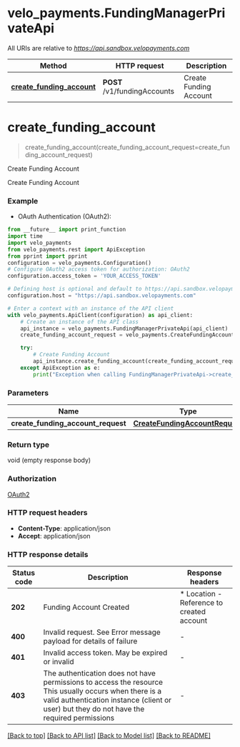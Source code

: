 # velo_payments.FundingManagerPrivateApi

All URIs are relative to *https://api.sandbox.velopayments.com*

Method | HTTP request | Description
------------- | ------------- | -------------
[**create_funding_account**](FundingManagerPrivateApi.md#create_funding_account) | **POST** /v1/fundingAccounts | Create Funding Account


# **create_funding_account**
> create_funding_account(create_funding_account_request=create_funding_account_request)

Create Funding Account

Create Funding Account

### Example

* OAuth Authentication (OAuth2):
```python
from __future__ import print_function
import time
import velo_payments
from velo_payments.rest import ApiException
from pprint import pprint
configuration = velo_payments.Configuration()
# Configure OAuth2 access token for authorization: OAuth2
configuration.access_token = 'YOUR_ACCESS_TOKEN'

# Defining host is optional and default to https://api.sandbox.velopayments.com
configuration.host = "https://api.sandbox.velopayments.com"

# Enter a context with an instance of the API client
with velo_payments.ApiClient(configuration) as api_client:
    # Create an instance of the API class
    api_instance = velo_payments.FundingManagerPrivateApi(api_client)
    create_funding_account_request = velo_payments.CreateFundingAccountRequest() # CreateFundingAccountRequest |  (optional)

    try:
        # Create Funding Account
        api_instance.create_funding_account(create_funding_account_request=create_funding_account_request)
    except ApiException as e:
        print("Exception when calling FundingManagerPrivateApi->create_funding_account: %s\n" % e)
```

### Parameters

Name | Type | Description  | Notes
------------- | ------------- | ------------- | -------------
 **create_funding_account_request** | [**CreateFundingAccountRequest**](CreateFundingAccountRequest.md)|  | [optional] 

### Return type

void (empty response body)

### Authorization

[OAuth2](../README.md#OAuth2)

### HTTP request headers

 - **Content-Type**: application/json
 - **Accept**: application/json

### HTTP response details
| Status code | Description | Response headers |
|-------------|-------------|------------------|
**202** | Funding Account Created |  * Location - Reference to created account <br>  |
**400** | Invalid request. See Error message payload for details of failure |  -  |
**401** | Invalid access token. May be expired or invalid |  -  |
**403** | The authentication does not have permissions to access the resource This usually occurs when there is a valid authentication instance (client or user) but they do not have the required permissions  |  -  |

[[Back to top]](#) [[Back to API list]](../README.md#documentation-for-api-endpoints) [[Back to Model list]](../README.md#documentation-for-models) [[Back to README]](../README.md)

